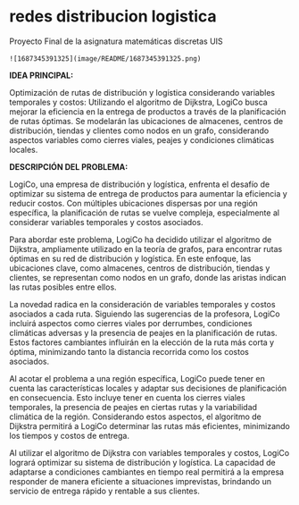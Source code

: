 # redes distribucion logistica

Proyecto Final de la asignatura matemáticas discretas UIS

    ![1687345391325](image/README/1687345391325.png)

**IDEA PRINCIPAL:**

Optimización de rutas de distribución y logística considerando variables temporales y costos: Utilizando el algoritmo de Dijkstra, LogiCo busca mejorar la eficiencia en la entrega de productos a través de la planificación de rutas óptimas. Se modelarán las ubicaciones de almacenes, centros de distribución, tiendas y clientes como nodos en un grafo, considerando aspectos variables como cierres viales, peajes y condiciones climáticas locales.

**DESCRIPCIÓN DEL PROBLEMA:**

LogiCo, una empresa de distribución y logística, enfrenta el desafío de optimizar su sistema de entrega de productos para aumentar la eficiencia y reducir costos. Con múltiples ubicaciones dispersas por una región específica, la planificación de rutas se vuelve compleja, especialmente al considerar variables temporales y costos asociados.

Para abordar este problema, LogiCo ha decidido utilizar el algoritmo de Dijkstra, ampliamente utilizado en la teoría de grafos, para encontrar rutas óptimas en su red de distribución y logística. En este enfoque, las ubicaciones clave, como almacenes, centros de distribución, tiendas y clientes, se representan como nodos en un grafo, donde las aristas indican las rutas posibles entre ellos.

La novedad radica en la consideración de variables temporales y costos asociados a cada ruta. Siguiendo las sugerencias de la profesora, LogiCo incluirá aspectos como cierres viales por derrumbes, condiciones climáticas adversas y la presencia de peajes en la planificación de rutas. Estos factores cambiantes influirán en la elección de la ruta más corta y óptima, minimizando tanto la distancia recorrida como los costos asociados.

Al acotar el problema a una región específica, LogiCo puede tener en cuenta las características locales y adaptar sus decisiones de planificación en consecuencia. Esto incluye tener en cuenta los cierres viales temporales, la presencia de peajes en ciertas rutas y la variabilidad climática de la región. Considerando estos aspectos, el algoritmo de Dijkstra permitirá a LogiCo determinar las rutas más eficientes, minimizando los tiempos y costos de entrega.

Al utilizar el algoritmo de Dijkstra con variables temporales y costos, LogiCo logrará optimizar su sistema de distribución y logística. La capacidad de adaptarse a condiciones cambiantes en tiempo real permitirá a la empresa responder de manera eficiente a situaciones imprevistas, brindando un servicio de entrega rápido y rentable a sus clientes.